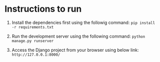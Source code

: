 # Instructions to run

1. Install the dependencies first using the followig command:
`pip install -r requirements.txt`

2. Run the development server using the following command:
`python manage.py runserver`

3. Access the Django project from your browser using below link:
`http://127.0.0.1:8000/`
